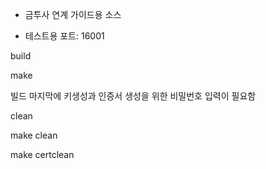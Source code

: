 - 금투사 연계 가이드용 소스

* 테스트용 포트: 16001

build

make

빌드 마지막에 키생성과 인증서 생성을 위한 비밀번호 입력이 필요함

clean

make clean

make certclean
